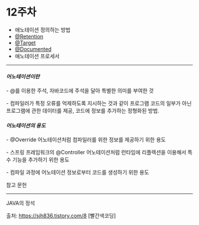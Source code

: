 # 12주차

- 애노테이션 정의하는 방법
- [@Retention](https://github.com/retention)
- [@Target](https://github.com/target)
- [@Documented](https://github.com/documented)
- 애노테이션 프로세서

-------------------------------------------------------------------------



#### *어노테이션이란*

\- @를 이용한 주석, 자바코드에 주석을 달아 특별한 의미를 부여한 것

\- 컴파일러가 특정 오류를 억제하도록 지시하는 것과 같이 프로그램 코드의 일부가 아닌 프로그램에 관한 데이터를 제공, 코드에 정보를 추가하는 정형화된 방법.



#### *어노테이션의 용도*

\- @Override 어노테이션처럼 컴파일러를 위한 정보를 제공하기 위한 용도

\- 스프링 프레임워크의 @Controller 어노테이션처럼 런타임에 리플렉션을 이용해서 특수 기능을 추가하기 위한 용도

\- 컴파일 과정에 어노테이션 정보로부터 코드를 생성하기 위한 용도











참고 문헌 

------------------------------------------------------------------------------------------------------------------------------------------------------------------------------------------------------------------

JAVA의 정석

출처: https://sjh836.tistory.com/8 [빨간색코딩]